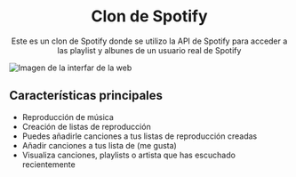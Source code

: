 <h1 align="center">
   Clon de Spotify
</h1>
<p align="center">
   Este es un clon de Spotify donde se utilizo la API de Spotify para acceder a las playlist y albunes de un usuario real de Spotify 
</p>

<picture>
     <img alt="Imagen de la interfar de la web" src="https://i.ibb.co/MkVk4sx/Pecture.png">
</picture>

<h2>
   Características principales
</h2>

- Reproducción de música
- Creación de listas de reproducción
- Puedes añadirle canciones a tus listas de reproducción creadas
- Añadir canciones a tus lista de (me gusta)
- Visualiza canciones, playlists o artista que has escuchado recientemente
